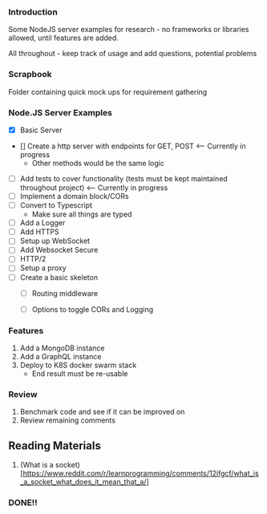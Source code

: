 ### Introduction

Some NodeJS server examples for research - no frameworks or libraries allowed, until features are added.

All throughout - keep track of usage and add questions, potential problems

### Scrapbook
Folder containing quick mock ups for requirement gathering

### Node.JS Server Examples

- [x] Basic Server 
- [] Create a http server with endpoints for GET, POST <-- Currently in progress
    - Other methods would be the same logic
- [ ] Add tests to cover functionality (tests must be kept maintained throughout project) <-- Currently in progress
- [ ] Implement a domain block/CORs
- [ ] Convert to Typescript
    - Make sure all things are typed
- [ ] Add a Logger
- [ ] Add HTTPS
- [ ] Setup up WebSocket 
- [ ] Add Websocket Secure
- [ ] HTTP/2
- [ ] Setup a proxy
- [ ] Create a basic skeleton
    - [ ] Routing middleware
    - [ ] Options to toggle CORs and Logging


### Features
1. Add a MongoDB instance
2. Add a GraphQL instance
3. Deploy to K8S docker swarm stack
    - End result must be re-usable
    

### Review
1. Benchmark code and see if it can be improved on
2. Review remaining comments


## Reading Materials
1. (What is a socket)[https://www.reddit.com/r/learnprogramming/comments/12ifgcf/what_is_a_socket_what_does_it_mean_that_a/]

### DONE!!
